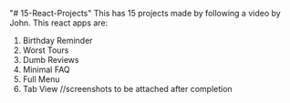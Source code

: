 "# 15-React-Projects" 
This has 15 projects made by following a video by John.
This react apps are:
1. Birthday Reminder
2. Worst Tours
3. Dumb Reviews
4. Minimal FAQ
5. Full Menu
6. Tab View
//screenshots to be attached after completion
